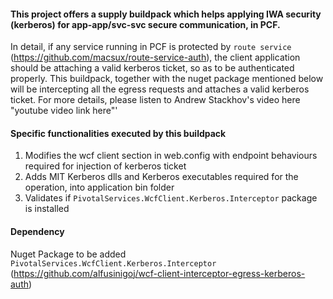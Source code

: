 #### This project offers a supply buildpack which helps applying IWA security (kerberos) for app-app/svc-svc secure communication, in PCF. 

In detail, if any service running in PCF is protected by `route service` (https://github.com/macsux/route-service-auth), the client application should be attaching a valid kerberos ticket, so as to be authenticated properly. This buildpack, together with the nuget package mentioned below will be intercepting all the egress requests and attaches a valid kerberos ticket. For more details, please listen to Andrew Stackhov's video here "youtube video link here"'

#### Specific functionalities executed by this buildpack

1. Modifies the wcf client section in web.config with endpoint behaviours required for injection of kerberos ticket
2. Adds MIT Kerberos dlls and Kerberos executables required for the operation, into application bin folder
3. Validates if `PivotalServices.WcfClient.Kerberos.Interceptor` package is installed

#### Dependency
Nuget Package to be added `PivotalServices.WcfClient.Kerberos.Interceptor` (https://github.com/alfusinigoj/wcf-client-interceptor-egress-kerberos-auth)
